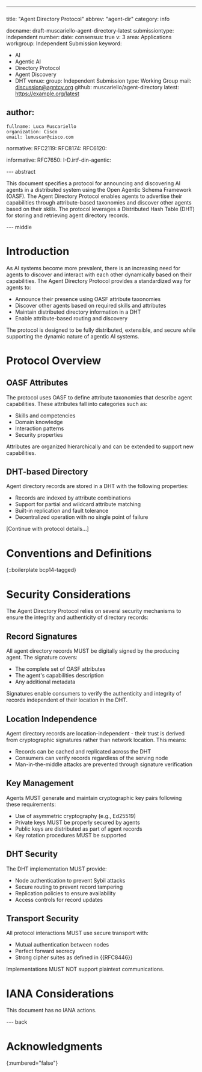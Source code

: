 ---
###
title: "Agent Directory Protocol"
abbrev: "agent-dir"
category: info

docname: draft-muscariello-agent-directory-latest
submissiontype: independent
number:
date:
consensus: true
v: 3
area: Applications
workgroup: Independent Submission
keyword:
 - AI
 - Agentic AI
 - Directory Protocol
 - Agent Discovery
 - DHT
venue:
  group: Independent Submission
  type: Working Group
  mail: discussion@agntcy.org
  github: muscariello/agent-directory
  latest: https://example.org/latest

author:
 -
    fullname: Luca Muscariello
    organization: Cisco
    email: lumuscar@cisco.com

normative:
  RFC2119:
  RFC8174:
  RFC6120:

informative:
  RFC7650:
  I-D.irtf-din-agentic:

--- abstract

This document specifies a protocol for announcing and discovering AI agents in a
distributed system using the Open Agentic Schema Framework (OASF). The Agent
Directory Protocol enables agents to advertise their capabilities through
attribute-based taxonomies and discover other agents based on their skills. The
protocol leverages a Distributed Hash Table (DHT) for storing and retrieving
agent directory records.

--- middle

# Introduction

As AI systems become more prevalent, there is an increasing need for agents to
discover and interact with each other dynamically based on their capabilities.
The Agent Directory Protocol provides a standardized way for agents to:

* Announce their presence using OASF attribute taxonomies
* Discover other agents based on required skills and attributes
* Maintain distributed directory information in a DHT
* Enable attribute-based routing and discovery

The protocol is designed to be fully distributed, extensible, and secure while
supporting the dynamic nature of agentic AI systems.

# Protocol Overview

## OASF Attributes

The protocol uses OASF to define attribute taxonomies that describe agent capabilities.
These attributes fall into categories such as:

* Skills and competencies
* Domain knowledge
* Interaction patterns
* Security properties

Attributes are organized hierarchically and can be extended to support new capabilities.

## DHT-based Directory

Agent directory records are stored in a DHT with the following properties:

* Records are indexed by attribute combinations
* Support for partial and wildcard attribute matching
* Built-in replication and fault tolerance
* Decentralized operation with no single point of failure

[Continue with protocol details...]


# Conventions and Definitions

{::boilerplate bcp14-tagged}


# Security Considerations

The Agent Directory Protocol relies on several security mechanisms to ensure the
integrity and authenticity of directory records:

## Record Signatures

All agent directory records MUST be digitally signed by the producing agent. The
signature covers:

* The complete set of OASF attributes
* The agent's capabilities description
* Any additional metadata

Signatures enable consumers to verify the authenticity and integrity of records
independent of their location in the DHT.

## Location Independence

Agent directory records are location-independent - their trust is derived from
cryptographic signatures rather than network location. This means:

* Records can be cached and replicated across the DHT
* Consumers can verify records regardless of the serving node
* Man-in-the-middle attacks are prevented through signature verification

## Key Management

Agents MUST generate and maintain cryptographic key pairs following these requirements:

* Use of asymmetric cryptography (e.g., Ed25519)
* Private keys MUST be properly secured by agents
* Public keys are distributed as part of agent records
* Key rotation procedures MUST be supported

## DHT Security

The DHT implementation MUST provide:

* Node authentication to prevent Sybil attacks
* Secure routing to prevent record tampering
* Replication policies to ensure availability
* Access controls for record updates

## Transport Security

All protocol interactions MUST use secure transport with:

* Mutual authentication between nodes
* Perfect forward secrecy
* Strong cipher suites as defined in {{RFC8446}}

Implementations MUST NOT support plaintext communications.


# IANA Considerations

This document has no IANA actions.

--- back

# Acknowledgments
{:numbered="false"}

